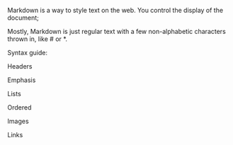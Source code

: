 Markdown is a way to style text on the web. You control the display of the document;

Mostly, Markdown is just regular text with a few non-alphabetic characters thrown in, like # or *.

Syntax guide:

Headers

Emphasis

Lists

Ordered

Images

Links
